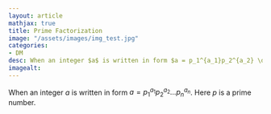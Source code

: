 ```yaml
---
layout: article
mathjax: true
title: Prime Factorization
image: "/assets/images/img_test.jpg"
categories:
- DM
desc: When an integer $a$ is written in form $a = p_1^{a_1}p_2^{a_2} \dots p_n^{a_n}$. Here $p$ is a prime number. 
imagealt: 
---
```


When an integer $a$ is written in form $a = p_1^{a_1}p_2^{a_2} \dots p_n^{a_n}$. Here $p$ is a prime number.
































































































































































































































































































































































